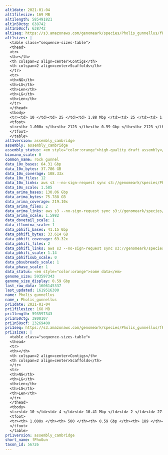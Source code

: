 ```yaml
---
alt1date: 2021-01-04
alt1filesize: 169 MB
alt1length: 585491821
alt1n50ctg: 638742
alt1n50scf: 638742
alt1seq: https://s3.amazonaws.com/genomeark/species/Pholis_gunnellus/fPhoGun1/assembly_cambridge/fPhoGun1.alt.asm.20210104.fasta.gz
alt1sizes: |
  <table class="sequence-sizes-table">
  <thead>
  <tr>
  <th></th>
  <th colspan=2 align=center>Contigs</th>
  <th colspan=2 align=center>Scaffolds</th>
  </tr>
  <tr>
  <th>NG</th>
  <th>LG</th>
  <th>Len</th>
  <th>LG</th>
  <th>Len</th>
  </tr>
  </thead>
  <tbody>
  <tr><td> 10 </td><td> 25 </td><td> 1.88 Mbp </td><td> 25 </td><td> 1.88 Mbp </td></tr>  <tr><td> 20 </td><td> 63 </td><td> 1.31 Mbp </td><td> 63 </td><td> 1.31 Mbp </td></tr>  <tr><td> 30 </td><td> 112 </td><td> 1.08 Mbp </td><td> 112 </td><td> 1.08 Mbp </td></tr>  <tr><td> 40 </td><td> 173 </td><td> 0.87 Mbp </td><td> 173 </td><td> 0.87 Mbp </td></tr>  <tr style="background-color:#cccccc;"><td> 50 </td><td> 250 </td><td> 0.64 Mbp </td><td> 250 </td><td> 0.64 Mbp </td></tr>  <tr><td> 60 </td><td> 357 </td><td> 0.47 Mbp </td><td> 357 </td><td> 0.47 Mbp </td></tr>  <tr><td> 70 </td><td> 501 </td><td> 0.35 Mbp </td><td> 501 </td><td> 0.35 Mbp </td></tr>  <tr><td> 80 </td><td> 700 </td><td> 0.24 Mbp </td><td> 700 </td><td> 0.24 Mbp </td></tr>  <tr><td> 90 </td><td> 1025 </td><td> 0.13 Mbp </td><td> 1025 </td><td> 0.13 Mbp </td></tr>  <tr><td> 100 </td><td> 2122 </td><td> 3.72 Kbp </td><td> 2122 </td><td> 3.72 Kbp </td></tr>  </tbody>
  <tfoot>
  <tr><th> 1.000x </th><th> 2123 </th><th> 0.59 Gbp </th><th> 2123 </th><th> 0.59 Gbp </th></tr>
  </tfoot>
  </table>
alt1version: assembly_cambridge
assembly: assembly_cambridge
assembly_status: <em style="color:orange">high-quality draft assembly</em>
bionano_scale: 0
common_name: rock gunnel
data_10x_bases: 64.31 Gbp
data_10x_bytes: 37.786 GB
data_10x_coverage: 108.33x
data_10x_files: 12
data_10x_links: aws s3 --no-sign-request sync s3://genomeark/species/Pholis_gunnellus/fPhoGun1/genomic_data/10x/ .<br>
data_10x_scale: 1.585
data_arima_bases: 130.06 Gbp
data_arima_bytes: 75.788 GB
data_arima_coverage: 219.10x
data_arima_files: 2
data_arima_links: aws s3 --no-sign-request sync s3://genomeark/species/Pholis_gunnellus/fPhoGun1/genomic_data/arima/ .<br>
data_arima_scale: 1.5982
data_dovetail_scale: 1
data_illumina_scale: 1
data_pbhifi_bases: 41.15 Gbp
data_pbhifi_bytes: 33.614 GB
data_pbhifi_coverage: 69.32x
data_pbhifi_files: 2
data_pbhifi_links: aws s3 --no-sign-request sync s3://genomeark/species/Pholis_gunnellus/fPhoGun1/genomic_data/pacbio/ . --exclude "*subreads.bam*"<br>
data_pbhifi_scale: 1.14
data_pbhifisub_scale: 0
data_pbsubreads_scale: 1
data_phase_scale: 1
data_status: <em style="color:orange">some data</em>
genome_size: 593597343
genome_size_display: 0.59 Gbp
last_raw_data: 1606145337
last_updated: 1619516300
name: Pholis gunnellus
name_: Pholis_gunnellus
pri1date: 2021-01-04
pri1filesize: 168 MB
pri1length: 593597343
pri1n50ctg: 3800107
pri1n50scf: 23269400
pri1seq: https://s3.amazonaws.com/genomeark/species/Pholis_gunnellus/fPhoGun1/assembly_cambridge/fPhoGun1.pri.asm.20210104.fasta.gz
pri1sizes: |
  <table class="sequence-sizes-table">
  <thead>
  <tr>
  <th></th>
  <th colspan=2 align=center>Contigs</th>
  <th colspan=2 align=center>Scaffolds</th>
  </tr>
  <tr>
  <th>NG</th>
  <th>LG</th>
  <th>Len</th>
  <th>LG</th>
  <th>Len</th>
  </tr>
  </thead>
  <tbody>
  <tr><td> 10 </td><td> 4 </td><td> 10.41 Mbp </td><td> 2 </td><td> 27.42 Mbp </td></tr>  <tr><td> 20 </td><td> 11 </td><td> 6.92 Mbp </td><td> 4 </td><td> 25.49 Mbp </td></tr>  <tr><td> 30 </td><td> 20 </td><td> 5.93 Mbp </td><td> 6 </td><td> 24.59 Mbp </td></tr>  <tr><td> 40 </td><td> 31 </td><td> 4.85 Mbp </td><td> 9 </td><td> 23.57 Mbp </td></tr>  <tr style="background-color:#cccccc;"><td> 50 </td><td> 45 </td><td style="background-color:#88ff88;"> 3.80 Mbp </td><td> 11 </td><td style="background-color:#88ff88;"> 23.27 Mbp </td></tr>  <tr><td> 60 </td><td> 63 </td><td> 2.88 Mbp </td><td> 14 </td><td> 20.88 Mbp </td></tr>  <tr><td> 70 </td><td> 88 </td><td> 2.04 Mbp </td><td> 17 </td><td> 19.03 Mbp </td></tr>  <tr><td> 80 </td><td> 124 </td><td> 1.27 Mbp </td><td> 20 </td><td> 11.57 Mbp </td></tr>  <tr><td> 90 </td><td> 191 </td><td> 0.61 Mbp </td><td> 28 </td><td> 3.67 Mbp </td></tr>  <tr><td> 100 </td><td> 499 </td><td> 11.20 Kbp </td><td> 188 </td><td> 11.20 Kbp </td></tr>  </tbody>
  <tfoot>
  <tr><th> 1.000x </th><th> 500 </th><th> 0.59 Gbp </th><th> 189 </th><th> 0.59 Gbp </th></tr>
  </tfoot>
  </table>
pri1version: assembly_cambridge
short_name: fPhoGun
taxon_id: 56726
---
```


